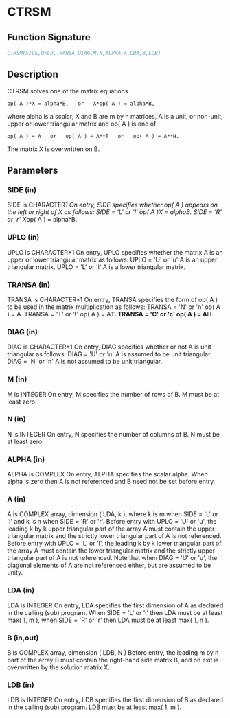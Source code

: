 # CTRSM

## Function Signature

```fortran
CTRSM(SIDE,UPLO,TRANSA,DIAG,M,N,ALPHA,A,LDA,B,LDB)
```

## Description


 CTRSM  solves one of the matrix equations

    op( A )*X = alpha*B,   or   X*op( A ) = alpha*B,

 where alpha is a scalar, X and B are m by n matrices, A is a unit, or
 non-unit,  upper or lower triangular matrix  and  op( A )  is one  of

    op( A ) = A   or   op( A ) = A**T   or   op( A ) = A**H.

 The matrix X is overwritten on B.

## Parameters

### SIDE (in)

SIDE is CHARACTER*1 On entry, SIDE specifies whether op( A ) appears on the left or right of X as follows: SIDE = 'L' or 'l' op( A )*X = alpha*B. SIDE = 'R' or 'r' X*op( A ) = alpha*B.

### UPLO (in)

UPLO is CHARACTER*1 On entry, UPLO specifies whether the matrix A is an upper or lower triangular matrix as follows: UPLO = 'U' or 'u' A is an upper triangular matrix. UPLO = 'L' or 'l' A is a lower triangular matrix.

### TRANSA (in)

TRANSA is CHARACTER*1 On entry, TRANSA specifies the form of op( A ) to be used in the matrix multiplication as follows: TRANSA = 'N' or 'n' op( A ) = A. TRANSA = 'T' or 't' op( A ) = A**T. TRANSA = 'C' or 'c' op( A ) = A**H.

### DIAG (in)

DIAG is CHARACTER*1 On entry, DIAG specifies whether or not A is unit triangular as follows: DIAG = 'U' or 'u' A is assumed to be unit triangular. DIAG = 'N' or 'n' A is not assumed to be unit triangular.

### M (in)

M is INTEGER On entry, M specifies the number of rows of B. M must be at least zero.

### N (in)

N is INTEGER On entry, N specifies the number of columns of B. N must be at least zero.

### ALPHA (in)

ALPHA is COMPLEX On entry, ALPHA specifies the scalar alpha. When alpha is zero then A is not referenced and B need not be set before entry.

### A (in)

A is COMPLEX array, dimension ( LDA, k ), where k is m when SIDE = 'L' or 'l' and k is n when SIDE = 'R' or 'r'. Before entry with UPLO = 'U' or 'u', the leading k by k upper triangular part of the array A must contain the upper triangular matrix and the strictly lower triangular part of A is not referenced. Before entry with UPLO = 'L' or 'l', the leading k by k lower triangular part of the array A must contain the lower triangular matrix and the strictly upper triangular part of A is not referenced. Note that when DIAG = 'U' or 'u', the diagonal elements of A are not referenced either, but are assumed to be unity.

### LDA (in)

LDA is INTEGER On entry, LDA specifies the first dimension of A as declared in the calling (sub) program. When SIDE = 'L' or 'l' then LDA must be at least max( 1, m ), when SIDE = 'R' or 'r' then LDA must be at least max( 1, n ).

### B (in,out)

B is COMPLEX array, dimension ( LDB, N ) Before entry, the leading m by n part of the array B must contain the right-hand side matrix B, and on exit is overwritten by the solution matrix X.

### LDB (in)

LDB is INTEGER On entry, LDB specifies the first dimension of B as declared in the calling (sub) program. LDB must be at least max( 1, m ).

